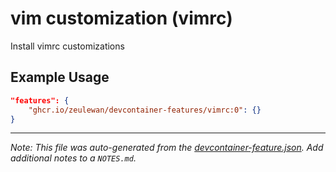 
# vim customization (vimrc)

Install vimrc customizations

## Example Usage

```json
"features": {
    "ghcr.io/zeulewan/devcontainer-features/vimrc:0": {}
}
```





---

_Note: This file was auto-generated from the [devcontainer-feature.json](https://github.com/zeulewan/devcontainer-features/blob/main/src/vimrc/devcontainer-feature.json).  Add additional notes to a `NOTES.md`._
